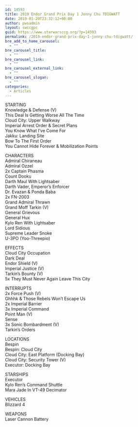 ```yaml
---
id: 14593
title: 2019 Endor Grand Prix Day 1 Jonny Chu TDIGWATT
date: 2019-01-29T23:32:12+00:00
author: pwsadmin
layout: swccgpc
guid: https://www.starwarsccg.org/?p=14593
permalink: /2019-endor-grand-prix-day-1-jonny-chu-tdigwatt/
bre_add_to_home_carousel:
  - ""
bre_carousel_title:
  - ""
bre_carousel_link:
  - ""
bre_carousel_external_link:
  - ""
bre_carousel_slogan:
  - ""
categories:
  - Articles
---
```

STARTING  
Knowledge & Defense (V)  
This Deal Is Getting Worse All The Time  
Cloud City: Upper Walkway  
Imperial Arrest Order & Secret Plans  
You Know What I&#8217;ve Come For  
Jakku: Landing Site  
Bow To The First Order  
You Cannot Hide Forever & Mobilization Points

CHARACTERS  
Admiral Chiraneau  
Admiral Ozzel  
2x Captain Phasma  
Count Dooku  
Darth Maul With Lightsaber  
Darth Vader, Emperor&#8217;s Enforcer  
Dr. Evazan & Ponda Baba  
2x FN-2003  
Grand Admiral Thrawn  
Grand Moff Tarkin (V)  
General Grievous  
General Hux  
Kylo Ren With Lightsaber  
Lord Sidious  
Supreme Leader Snoke  
U-3PO (Yoo-Threepio)

EFFECTS  
Cloud City Occupation  
Dark Deal  
Endor Shield (V)  
Imperial Justice (V)  
Tarkin&#8217;s Bounty (V)  
5x They Must Never Again Leave This City

INTERRUPTS  
2x Force Push (V)  
Ghhhk & Those Rebels Won&#8217;t Escape Us  
2x Imperial Barrier  
3x Imperial Command  
Point Man (V)  
Sense  
3x Sonic Bombardment (V)  
Tarkin&#8217;s Orders

LOCATIONS  
Bespin  
Bespin: Cloud City  
Cloud City: East Platform (Docking Bay)  
Cloud City: Security Tower (V)  
Executor: Docking Bay

STARSHIPS  
Executor  
Kylo Ren&#8217;s Command Shuttle  
Mara Jade In VT-49 Decimator

VEHICLES  
Blizzard 4

WEAPONS  
Laser Cannon Battery